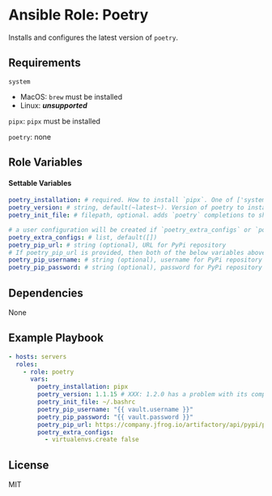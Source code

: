 # Ansible Role: Poetry

Installs and configures the latest version of `poetry`.

## Requirements

`system`
  - MacOS: `brew` must be installed
  - Linux: ***unsupported***

`pipx`: `pipx` must be installed

`poetry`: none

## Role Variables

#### Settable Variables
```yaml
poetry_installation: # required. How to install `pipx`. One of ['system', 'pipx', 'poetry', 'none'].
poetry_version: # string, default(~latest~). Version of poetry to install, when `poetry_installation == 'pipx'`, otherwise ignored.
poetry_init_file: # filepath, optional. adds `poetry` completions to shell environment. adds `poetry` executable to PATH, when `poetry_installation == 'poetry'`

# a user configuration will be created if `poetry_extra_configs` or `poetry_pip_url` is provided
poetry_extra_configs: # list, default([])
poetry_pip_url: # string (optional), URL for PyPi repository
# If poetry_pip_url is provided, then both of the below variables above must be provided.
poetry_pip_username: # string (optional), username for PyPi repository
poetry_pip_password: # string (optional), password for PyPi repository
```

## Dependencies

None

## Example Playbook
```yaml
- hosts: servers
  roles:
    - role: poetry
      vars:
        poetry_installation: pipx
        poetry_version: 1.1.15 # XXX: 1.2.0 has a problem with its completions script
        poetry_init_file: ~/.bashrc
        poetry_pip_username: "{{ vault.username }}"
        poetry_pip_password: "{{ vault.password }}"
        poetry_pip_url: https://company.jfrog.io/artifactory/api/pypi/pypi/simple
        poetry_extra_configs:
          - virtualenvs.create false
```

## License

MIT
